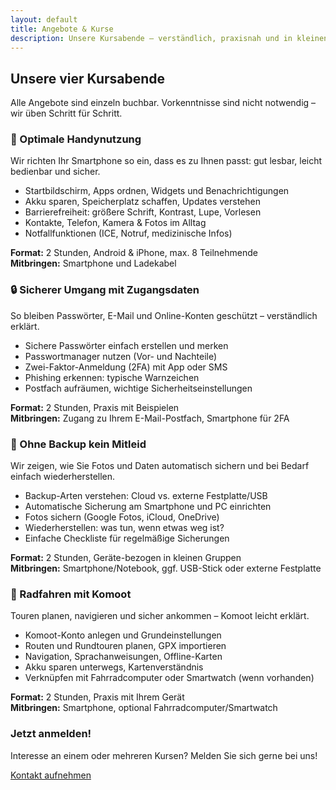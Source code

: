 ```yaml
---
layout: default
title: Angebote & Kurse
description: Unsere Kursabende – verständlich, praxisnah und in kleinen Gruppen
---
```


<div class="wrap">
  <section id="uebersicht">
    <h2>Unsere vier Kursabende</h2>
    <p>Alle Angebote sind einzeln buchbar. Vorkenntnisse sind nicht notwendig – wir üben Schritt für Schritt.</p>
  </section>

  <article class="kurs" id="optimale-handynutzung">
    <h3>📱 Optimale Handynutzung</h3>
    <p>Wir richten Ihr Smartphone so ein, dass es zu Ihnen passt: gut lesbar, leicht bedienbar und sicher.</p>
    <ul>
      <li>Startbildschirm, Apps ordnen, Widgets und Benachrichtigungen</li>
      <li>Akku sparen, Speicherplatz schaffen, Updates verstehen</li>
      <li>Barrierefreiheit: größere Schrift, Kontrast, Lupe, Vorlesen</li>
      <li>Kontakte, Telefon, Kamera & Fotos im Alltag</li>
      <li>Notfallfunktionen (ICE, Notruf, medizinische Infos)</li>
    </ul>
    <p><strong>Format:</strong> 2 Stunden, Android & iPhone, max. 8 Teilnehmende<br>
       <strong>Mitbringen:</strong> Smartphone und Ladekabel</p>
  </article>

  <article class="kurs" id="zugangsdaten-sicher">
    <h3>🔒 Sicherer Umgang mit Zugangsdaten</h3>
    <p>So bleiben Passwörter, E-Mail und Online-Konten geschützt – verständlich erklärt.</p>
    <ul>
      <li>Sichere Passwörter einfach erstellen und merken</li>
      <li>Passwortmanager nutzen (Vor- und Nachteile)</li>
      <li>Zwei-Faktor-Anmeldung (2FA) mit App oder SMS</li>
      <li>Phishing erkennen: typische Warnzeichen</li>
      <li>Postfach aufräumen, wichtige Sicherheitseinstellungen</li>
    </ul>
    <p><strong>Format:</strong> 2 Stunden, Praxis mit Beispielen<br>
       <strong>Mitbringen:</strong> Zugang zu Ihrem E-Mail-Postfach, Smartphone für 2FA</p>
  </article>

  <article class="kurs" id="backup-ohne-mitleid">
    <h3>💾 Ohne Backup kein Mitleid</h3>
    <p>Wir zeigen, wie Sie Fotos und Daten automatisch sichern und bei Bedarf einfach wiederherstellen.</p>
    <ul>
      <li>Backup-Arten verstehen: Cloud vs. externe Festplatte/USB</li>
      <li>Automatische Sicherung am Smartphone und PC einrichten</li>
      <li>Fotos sichern (Google Fotos, iCloud, OneDrive)</li>
      <li>Wiederherstellen: was tun, wenn etwas weg ist?</li>
      <li>Einfache Checkliste für regelmäßige Sicherungen</li>
    </ul>
    <p><strong>Format:</strong> 2 Stunden, Geräte-bezogen in kleinen Gruppen<br>
       <strong>Mitbringen:</strong> Smartphone/Notebook, ggf. USB-Stick oder externe Festplatte</p>
  </article>

  <article class="kurs" id="komoot-radfahren">
    <h3>🚴 Radfahren mit Komoot</h3>
    <p>Touren planen, navigieren und sicher ankommen – Komoot leicht erklärt.</p>
    <ul>
      <li>Komoot-Konto anlegen und Grundeinstellungen</li>
      <li>Routen und Rundtouren planen, GPX importieren</li>
      <li>Navigation, Sprachanweisungen, Offline-Karten</li>
      <li>Akku sparen unterwegs, Kartenverständnis</li>
      <li>Verknüpfen mit Fahrradcomputer oder Smartwatch (wenn vorhanden)</li>
    </ul>
    <p><strong>Format:</strong> 2 Stunden, Praxis mit Ihrem Gerät<br>
       <strong>Mitbringen:</strong> Smartphone, optional Fahrradcomputer/Smartwatch</p>
  </article>

  <section id="anmeldung" class="cta-box">
    <h3>Jetzt anmelden!</h3>
    <p>Interesse an einem oder mehreren Kursen? Melden Sie sich gerne bei uns!</p>
    <a href="#kontakt">Kontakt aufnehmen</a>
  </section>
</div>
